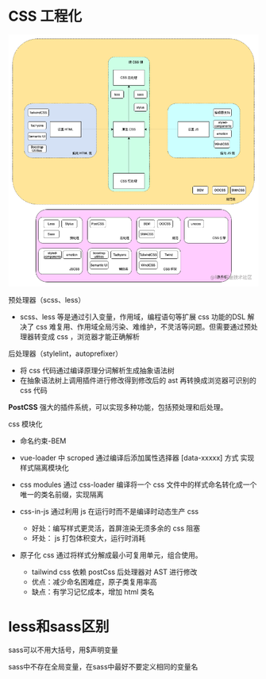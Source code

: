 # CSS 工程化
![](../../public/CSS工程化-20240717015149360.jpg)

预处理器（scss、less）

- scss、less 等是通过引入变量，作用域，编程语句等扩展 css 功能的DSL 解决了 css 难复用、作用域全局污染、难维护，不灵活等问题。但需要通过预处理器转变成 css ，浏览器才能正确解析

后处理器（stylelint，autoprefixer）

- 将 css 代码通过编译原理分词解析生成抽象语法树
- 在抽象语法树上调用插件进行修改得到修改后的 ast 再转换成浏览器可识别的 css 代码

**PostCSS** 强大的插件系统，可以实现多种功能，包括预处理和后处理。

css 模块化

- 命名约束-BEM
- vue-loader 中 scroped 通过编译后添加属性选择器 [data-xxxxx] 方式 实现样式隔离模块化
- css modules 通过 css-loader 编译将一个 css 文件中的样式命名转化成一个唯一的类名前缀，实现隔离
- css-in-js 通过利用 js 在运行时而不是编译时动态生产 css
	
	- 好处：编写样式更灵活，首屏渲染无须多余的 css 阻塞
	- 坏处： js 打包体积变大，运行时消耗

- 原子化 css 通过将样式分解成最小可复用单元，组合使用。

	- tailwind css 依赖 postCss 后处理器对 AST 进行修改
	- 优点：减少命名困难症，原子类复用率高
	- 缺点：有学习记忆成本，增加 html 类名



# less和sass区别
sass可以不用大括号，用$声明变量

sass中不存在全局变量，在sass中最好不要定义相同的变量名


